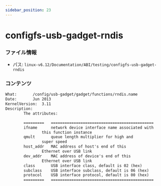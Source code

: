 ```yaml
---
sidebar_position: 23
---
```

# configfs-usb-gadget-rndis

### ファイル情報

- パス: `linux-v6.12/Documentation/ABI/testing/configfs-usb-gadget-rndis`

### コンテンツ

```txt
What:		/config/usb-gadget/gadget/functions/rndis.name
Date:		Jun 2013
KernelVersion:	3.11
Description:
		The attributes:

		=========	=============================================
		ifname		network device interface name associated with
				this function instance
		qmult		queue length multiplier for high and
				super speed
		host_addr	MAC address of host's end of this
				Ethernet over USB link
		dev_addr	MAC address of device's end of this
				Ethernet over USB link
		class		USB interface class, default is 02 (hex)
		subclass	USB interface subclass, default is 06 (hex)
		protocol	USB interface protocol, default is 00 (hex)
		=========	=============================================

```
